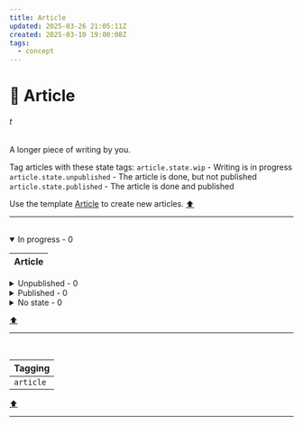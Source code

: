 ```yaml
---
title: Article
updated: 2025-03-26 21:05:11Z
created: 2025-03-10 19:00:08Z
tags:
  - concept
---
```


# :scroll: Article
###### t
A longer piece of writing by you.

Tag articles with these state tags:
`article.state.wip` - Writing is in progress
`article.state.unpublished` - The article is done, but not published
`article.state.published` - The article is done and published

Use the template [Article](../Templates/Article%20-TEMPLATE-.md) to create new articles.
[⬆️](#t)
***
<br>



<!-- note-overview-plugin
search: tag:article tag:article.state.wip
fields: title
alias: title AS Article
sort: title ASC
details:
  open: true
  summary: In progress - {{count}}
-->
<details  open>
<summary>In progress - 0</summary>

| Article |
| --- |
</details>
<!--endoverview-->

<!-- note-overview-plugin
search: tag:article tag:article.state.unpublished
fields: title
alias: title AS Article
sort: title ASC
details:
  open: false
  summary: Unpublished - {{count}}
-->
<details close>
<summary>Unpublished - 0</summary>

| Article |
| --- |
</details>
<!--endoverview-->

<!-- note-overview-plugin
search: tag:article tag:article.state.published
fields: title
alias: title AS Article
sort: title ASC
details:
  open: false
  summary: Published - {{count}}
-->
<details close>
<summary>Published - 0</summary>

| Article |
| --- |
</details>
<!--endoverview-->

<!-- note-overview-plugin
search: tag:article -tag:article.state.*
fields: title
alias: title AS Article
sort: title ASC
details:
  open: false
  summary: No state - {{count}}
-->
<details close>
<summary>No state - 0</summary>

| Article |
| --- |
</details>
<!--endoverview-->

[⬆️](#t)
***
<br>



| Tagging |
|-|
| `article` |
[⬆️](#t)
***
<br>